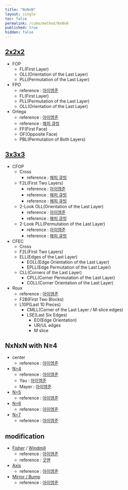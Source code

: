 ```yaml
---
title: "NxNxN"
layout: single
toc: false
permalink: /cube/method/NxNxN
published: true
hidden: false
---
```


<head>
  <base target="_blank">
</head>



## [2x2x2](https://twistypuzzles.com/app/museum/museum_showitem.php?pkey=20)

- FOP
  - FL(First Layer)
  - OLL(Orientation of the Last Layer)
  - PLL(Permutation of the Last Layer)
- FPO
  - reference : [아이엠준](https://youtu.be/3UtuDW2THL4)
  - FL(First Layer)
  - PLL(Permutation of the Last Layer)
  - OLL(Orientation of the Last Layer)
- Ortega
  - reference : [아이엠준](https://youtu.be/BNmOS69maw4)
  - reference : [해피 큐빙](https://youtu.be/3d1IKL6HMUs)
  - FF(First Face)
  - OF(Opposite Face)
  - PBL(Permutation of Both Layers)

## [3x3x3](https://twistypuzzles.com/app/museum/museum_showitem.php?pkey=2968)

- CFOP
  - Cross
    - reference : [해피 큐빙](https://youtu.be/UQbHf8tmbp4)
  - F2L(First Two Layers)
    - reference : [아이엠준](https://youtu.be/OMbs-nR8ID0)
    - reference : [해피 큐빙](https://youtu.be/npoWOTF-BKg)
    - reference : [해피 큐빙](https://youtu.be/qZ6bxsxMcQM)
  - 2-Look OLL(Orientation of the Last Layer)
    - reference : [아이엠준](https://youtu.be/Jt2yRE_HdrE)
    - reference : [해피 큐빙](https://youtu.be/YNM1n7Ej6HM)
  - 2-Look PLL(Permutation of the Last Layer)
    - reference : [아이엠준](https://youtu.be/HVIEiMsfFk0)
    - reference : [해피 큐빙](https://youtu.be/YWV21l52liA)
- CFEC
  - Cross
  - F2L(First Two Layers)
  - ELL(Edges of the Last Layer)
    - EOLL(Edge Orientation of the Last Layer)
    - EPLL(Edge Permutation of the Last Layer)
  - CLL(Corners of the Last Layer)
    - CPLL(Corner Permutation of the Last Layer)
    - COLL(Corner Orientation of the Last Layer)
- Roux
  - reference : [아이엠준](https://youtu.be/_yLfgnEx3ao)
  - F2B(First Two Blocks)
  - L10P(Last 10 Pieces)
    - CMLL(Corner of the Last Layer / M-slice edges)
    - LSE(Last Six Edges)
      - EO(Edge Orientation)
      - UR/UL edges
      - M slice

## NxNxN with N$\geq$4

- center
  - reference : [아이엠준](https://youtu.be/4ViuGBx14zg)
- [N=4](https://twistypuzzles.com/app/museum/museum_showitem.php?pkey=265)
  - reference : [아이엠준](https://youtu.be/jqSLBR38hUA)
  - Yau : [아이엠준](https://youtu.be/jcEelDhL7KU)
  - Mayer : [아이엠준](https://youtu.be/iBbqL0v3naI)
- [N=5](https://twistypuzzles.com/app/museum/museum_showitem.php?pkey=268)
  - reference : [아이엠준](https://youtu.be/wU1Gj2ruEIQ)
- [N=6](https://twistypuzzles.com/app/museum/museum_showitem.php?pkey=1485)
  - reference : [아이엠준](https://youtu.be/ZUyDa2_dVFU)
- [N=7](https://twistypuzzles.com/app/museum/museum_showitem.php?pkey=1486)
  - reference : [아이엠준](https://youtu.be/3wynYMk4eZk)

## modification

- [Fisher](https://twistypuzzles.com/app/museum/museum_showitem.php?pkey=624) / [Windmill](https://twistypuzzles.com/app/museum/museum_showitem.php?pkey=1358)
  - reference : [아이엠준](https://youtu.be/x9SySGU_iqE)
  - reference : [굿맨](https://youtu.be/gELuvKW2Itw)
- [Axis](https://twistypuzzles.com/app/museum/museum_showitem.php?pkey=1598)
  - reference : [아이엠준](https://youtu.be/fFtSgap-zeo)
- [Mirror / Bump](https://twistypuzzles.com/app/museum/museum_showitem.php?pkey=1579)
  - reference : [아이엠준](https://youtu.be/5BFRk7amyvk)
